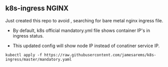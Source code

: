 ## k8s-ingress  NGINX


Just created this repo to avoid , searching for bare metal nginx ingress file.


* By default, k8s official mandatory.yml file shows container IP's in ingress status.

* This updated config will show node IP instead of conatiner service IP.


`kubectl apply -f https://raw.githubusercontent.com/jamesarems/k8s-ingress/master/mandatory.yaml`
